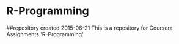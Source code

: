 # R-Programming 
##repository created 2015-06-21
This is a repository for Coursera Assignments 'R-Programming'
